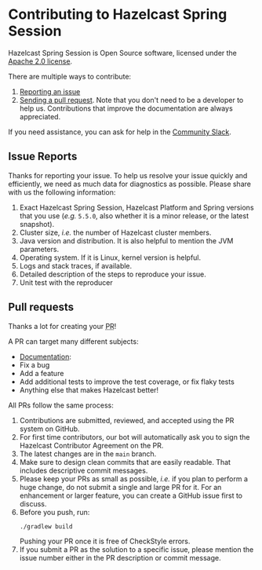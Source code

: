 # Contributing to Hazelcast Spring Session

Hazelcast Spring Session is Open Source software, licensed under the [Apache 2.0 license](LICENSE).

There are multiple ways to contribute:

1. [Reporting an issue](#issue-reports)
2. [Sending a pull request](#pull-requests).
   Note that you don't need to be a developer to help us.
   Contributions that improve the documentation are always appreciated.

If you need assistance, you can ask for help in the [Community Slack](https://slack.hazelcast.com/).

## Issue Reports

Thanks for reporting your issue.
To help us resolve your issue quickly and efficiently, we need as much data for diagnostics as possible.
Please share with us the following information:

1. Exact Hazelcast Spring Session, Hazelcast Platform and Spring versions that you use (_e.g._ `5.5.0`, also whether it is a minor release, or the latest snapshot).
2. Cluster size, _i.e._ the number of Hazelcast cluster members.
3. Java version and distribution.
   It is also helpful to mention the JVM parameters.
4. Operating system.
   If it is Linux, kernel version is helpful.
5. Logs and stack traces, if available.
6. Detailed description of the steps to reproduce your issue.
7. Unit test with the reproducer

## Pull requests

Thanks a lot for creating your <abbr title="Pull Request">PR</abbr>!

A PR can target many different subjects:

* [Documentation](https://github.com/hazelcast/hz-docs):
* Fix a bug
* Add a feature
* Add additional tests to improve the test coverage, or fix flaky tests
* Anything else that makes Hazelcast better!

All PRs follow the same process:

1. Contributions are submitted, reviewed, and accepted using the PR system on GitHub.
2. For first time contributors, our bot will automatically ask you to sign the Hazelcast Contributor Agreement on the
   PR.
3. The latest changes are in the `main` branch.
4. Make sure to design clean commits that are easily readable.
   That includes descriptive commit messages.
5. Please keep your PRs as small as possible, _i.e._ if you plan to perform a huge change, do not submit a single and
   large PR for it.
   For an enhancement or larger feature, you can create a GitHub issue first to discuss.
6. Before you push, run:
   ```bash
   ./gradlew build
   ```
   Pushing your PR once it is free of CheckStyle errors.
7. If you submit a PR as the solution to a specific issue, please mention the issue number either in the PR description
   or commit message.
